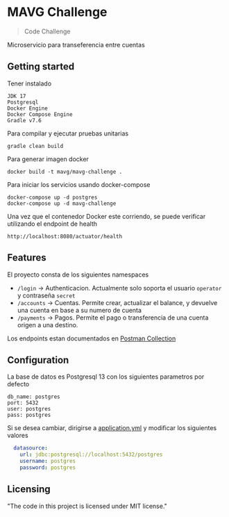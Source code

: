 # MAVG Challenge
> Code Challenge

Microservicio para transeferencia entre cuentas

## Getting started

Tener instalado 

```
JDK 17
Postgresql
Docker Engine
Docker Compose Engine
Gradle v7.6
```

Para compilar y ejecutar pruebas unitarias

```shell
gradle clean build
```

Para generar imagen docker

```shell
docker build -t mavg/mavg-challenge .
```

Para iniciar los servicios usando docker-compose
```shell
docker-compose up -d postgres
docker-compose up -d mavg-challenge
```

Una vez que el contenedor Docker este corriendo, se puede verificar utilizando el endpoint de health
```
http://localhost:8080/actuator/health
```

## Features

El proyecto consta de los siguientes namespaces
* `/login` -> Authenticacion. Actualmente solo soporta el usuario `operator` y contraseña `secret`
* `/accounts` -> Cuentas. Permite crear, actualizar el balance, y devuelve una cuenta en base a su numero de cuenta
* `/payments` -> Pagos. Permite el pago o transferencia de una cuenta origen a una destino.

Los endpoints estan documentados en [Postman Collection](./MAVG.postman_collection.json)

## Configuration

La base de datos es Postgresql 13 con los siguientes parametros por defecto
```shell
db_name: postgres
port: 5432
user: postgres
pass: postgres
```
Si se desea cambiar, dirigirse a [application.yml](./src/main/resources/application.yml) y modificar los siguientes valores

```yaml
  datasource:
    url: jdbc:postgresql://localhost:5432/postgres
    username: postgres
    password: postgres
```

## Licensing

"The code in this project is licensed under MIT license."
